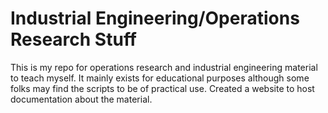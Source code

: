 # Industrial Engineering/Operations Research Stuff

This is my repo for operations research and industrial engineering material to teach myself. 
It mainly exists for educational purposes although some folks may find the scripts to be of 
practical use. Created a website to host documentation about the material.